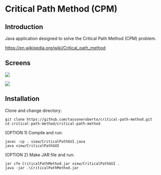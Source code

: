# Critical Path Method (CPM)

## Introduction
Java application designed to solve the Critical Path Method (CPM) problem.

https://en.wikipedia.org/wiki/Critical_path_method

## Screens

![](https://raw.githubusercontent.com/tassoneroberto/critical-path-method/master/screenshots/screenshot1.png)


![](https://raw.githubusercontent.com/tassoneroberto/critical-path-method/master/screenshots/screenshot2.png)


## Installation
Clone and change directory:
```
git clone https://github.com/tassoneroberto/critical-path-method.git
cd critical-path-method/critical-path-method

```
(OPTION 1) Compile and run:
```
javac -cp . view/CriticalPathGUI.java
java view/CriticalPathGUI
```
(OPTION 2) Make JAR file and run:
```
jar cfe CriticalPathMethod.jar view/CriticalPathGUI .
java -jar .\CriticalPathMethod.jar
```
